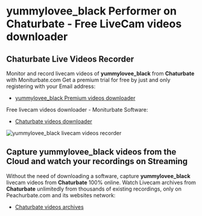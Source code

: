 # yummylovee_black Performer on Chaturbate - Free LiveCam videos downloader

## Chaturbate Live Videos Recorder

Monitor and record livecam videos of **yummylovee_black** from **Chaturbate** with Moniturbate.com
Get a premium trial for free by just and only registering with your Email address:
* [yummylovee_black Premium videos downloader](https://moniturbate.com/request-demo-licence-key.html)

Free livecam videos downloader - Moniturbate Software:
* [Chaturbate videos downloader](https://moniturbate.com/moniturbate-download-software.html)

![yummylovee_black livecam videos recorder](https://peachurnet.com/templates/moniturbate-software.png)


## Capture yummylovee_black videos from the Cloud and watch your recordings on Streaming

Without the need of downloading a software, capture **yummylovee_black** livecam videos from **Chaturbate** 100% online.
Watch Livecam archives from **Chaturbate** unlimitedly from thousands of existing recordings, only on Peachurbate.com and its websites network:
* [Chaturbate videos archives](https://peachurnet.com/)